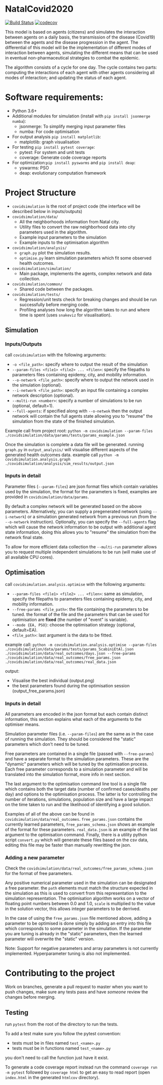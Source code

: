 # NatalCovid2020

[![Build Status](https://travis-ci.com/LiamWellacott/NatalCovid2020.svg?token=9ttsAxYFDwyKqpVMG1qC&branch=master)](https://travis-ci.com/LiamWellacott/NatalCovid2020) [![codecov](https://codecov.io/gh/LiamWellacott/NatalCovid2020/branch/master/graph/badge.svg?token=KSG2T7IXRU)](https://codecov.io/gh/LiamWellacott/NatalCovid2020)

This model is based on agents (citizens) and simulates the interaction between agents on a daily basis, the transmission of the disease (Covid19) between the agents and the disease progression in the agent. The differential of this model will be the implementation of different modes of interaction between agents, simulating the different means that can be used in eventual non-pharmaceutical strategies to combat the epidemic.

The algorithm consists of a cycle for one day. The cycle contains two parts: computing the interactions of each agent with other agents considering all modes of interaction; and updating the status of each agent.

# Software requirements:
- Python 3.6+
- Additional modules for simulation (install with `pip install jsonmerge numba`):
    - jsonmerge: To simplify merging input parameter files
    - numba: For code optimisation
- For output analysis `pip install matplotlib`:
    - matplotlib: graph visualisation
- For testing `pip install pytest coverage`:
    - pytest: For system and unit tests
    - coverage: Generate code coverage reports 
- For optimization:`pip install pyswarms` and `pip install deap`:
    - yswarms: PSO
    - deap: evolutionary computation framework
# Project Structure

- `covidsimulation` is the root of project code (the interface will be described below in inputs/outputs)
- `covidsimulation/data/`
    - All the neighborhoods information from Natal city.
    - Utility files to convert the raw neighborhood data into city parameters used in the algorithm.
    - Example input parameters to the simulation
    - Example inputs to the optimisation algorithm
- `covidsimulation/analysis/`
    - `graph.py` plot the simulation results.
    - `optimise.py` learn simulation parameters which fit some observed health outcomes. 
- `covidsimulation/simulation/`
    - Main package, implements the agents, complex network and data collection.
- `covidsimulation/common/`
    - Shared code between the packages.
- `covidsimulation/tests/`
    - Regression/unit tests check for breaking changes and should be run successfully before merging code.
    - Profiling analyses how long the algorithm takes to run and where time is spent (uses `snakeviz` for visualisation).

## Simulation

### Inputs/Outputs

call `covidsimulation` with the following arguments:
- `-o <file_path>`: specify where to output the result of the simulation
- `--param-files <file1> <file2> ... <filen>`: specify the filepaths to parameters files containing epidemy, city, and mobility information.
- `--o-network <file_path>`: specify where to output the network used in the simulation (optional).
- `--i-network <file_path>`: specify an input file containing a complex network description (optional).
- `--multi-run <number>`: specify a number of simulations to be run (optional, default=1).
- `--full-agents`: if specified along with `--o-netwok` then the output network will contain the full agents state allowing you to "resume" the simulation from the state of the finished simulation. 

Example call from project root: `python -m covidsimulation --param-files ./covidsimulation/data/params/tests/params_example.json`

Once the simulation is complete a data file will be generated. running `graph.py` in `output_analysis/` will visualise different aspects of the generated health outcomes data. example call `python -m covidsimulation.analysis.graph ./covidsimulation/analysis/sim_results/output.json`

### Inputs in detail 

Parameter files (`--param-files`) are json format files which contain variables used by the simulation, the format for the parameters is fixed, examples are provided in `covidsimulation/data/params`. 

By default a complex network will be generated based on the above parameters. Alternatively, you can supply a pregenerated network (using `--i-network`) or a simulation generated network from a previous run (from the `--o-network` instruction). Optionally, you can specify the `--full-agents` flag which will cause the network information to be output with additional agent state information, doing this allows you to "resume" the simulation from the network final state.

To allow for more efficient data collection the `--multi-run` parameter allows you to request multiple independent simulations to be run (will make use of all available CPU cores).

## Optimisation

call `covidsimulation.analysis.optimise` with the following arguments:
- `--param-files <file1> <file2> ... <filen>`: same as simulation, specify the filepaths to parameters files containing epidemy, city, and mobility information.
- `--free-params <file_path>`: the file containing the parameters to be tuned. the format of the file and the parameters that can be used for optimisation are **fixed** (the number of "event" is variable).
- `--mode {EA, PSO}`: choose the optimisation strategy (optional, default=EA).
- `<file_path>`: last argument is the data to be fitted.

example call:
`python -m covidsimulation.analysis.optimise --param-files ./covidsimulation/data/params/tests/params_ScabiniEtAl.json ./covidsimulation/data/real_outcomes/days.json --free-params ./covidsimulation/data/real_outcomes/free_params.json ./covidsimulation/data/real_outcomes/real_data.json`

output:
- Visualise the best individual (output.png)
- the best parameters found during the optimisation session (output_free_params.json)

### Inputs in detail

All parameters are encoded in the json format but each contain distinct information, this section explains what each of the arguments to the optimiser means.

Simulation parameter files (i.e. `--param-files`) are the same as in the case of running the simulation. They should be considered the "static" parameters which don't need to be tuned. 

Free parameters are contained in a single file (passed with `--free-params`) and have a separate format to the simulation parameters. These are the "dynamic" parameters which will be tuned by the optimisation process. Each free parameter corresponds to a simulation parameter and will be translated into the simulation format, more info in next section.

The last argument to the optimisation command line tool is a single file which contains both the target data (number of confirmed cases/deaths per day) and options to the optimisation process. The latter is for controlling the number of iterations, simulations, population size and have a large impact on the time taken to run and the likelihood of identifying a good solution.

Examples of all of the above can be found in `covidsimulation/data/real_outcomes`. `free_params.json` contains the currently learned parameters, `free_params_schema.json` shows an example of the format for these parameters. `real_data.json` is an example of the last argument to the optimisation command. Finally, there is a utility python script `convert.py` which will generate these files based on the csv data, editing this file may be faster than manually rewritting the json.

### Adding a new parameter

Check the `covidsimulation/data/real_outcomes/free_params_schema.json` for the format of free parameters.

Any positive numerical parameter used in the simulation can be designated a free parameter. the `path` elements must match the structure expected in the simulation as this is used to convert from this representation to the simulation representation. The optimisation algorithm works on a vector of floating point numbers between 0.0 and 1.0, `scale` is multiplied to the value in the solution vector, this allows integer parameters to be derrived.

In the case of using the `free_params.json` file mentioned above, adding a parameter to be optimised is done simply by adding an entry into this file which corresponds to some parameter in the simulation. If the parameter you are tuning is already in the "static" parameters, then the learned parameter will overwrite the "static" version. 

Note: Support for negative parameters and array parameters is not currently implemented. Hyperparameter tuning is also not implemented.

# Contributing to the project

Work on branches, generate a pull request to master when you want to push changes, make sure any tests pass and have _someone_ review the changes before merging. 

## Testing

run `pytest` from the root of the directory to run the tests.

To add a test make sure you follow the pytest convention:
- tests must be in files named `test_<name>.py`
- tests must be in functions named `test_<name>.py`

you don't need to call the function just have it exist.

To generate a code coverage report instead run the command `coverage run -m pytest` followed by `coverage html` to get an easy to read report (open `index.html` in the generated `htmlcov` directory).

